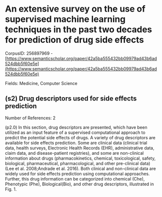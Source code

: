 # An extensive survey on the use of supervised machine learning techniques in the past two decades for prediction of drug side effects

CorpusID: 256897969 - [https://www.semanticscholar.org/paper/42a5ba555432bb09979ad43b6ad524dbb5f60e5e](https://www.semanticscholar.org/paper/42a5ba555432bb09979ad43b6ad524dbb5f60e5e)

Fields: Medicine, Computer Science

## (s2) Drug descriptors used for side effects prediction
Number of References: 2

(p2.0) In this section, drug descriptors are presented, which have been utilized as an input feature of a supervised computational approach to predict the potential side effects of drugs. A variety of drug descriptors are available for side effects prediction. Some are clinical data (clinical trial data, health surveys, Electronic Health Records (EHR), administrative data, claim data, and disease-patient registries), and some are non-clinical information about drugs (pharmacokinetics, chemical, toxicological, safety, biological, pharmaceutical, pharmacological, and other pre-clinical data) (Lee et al. 2008;Andrade et al. 2016). Both clinical and non-clinical data are widely used for side effects prediction using computational approaches. Further, this drug information can be categorized into chemical (Che), Phenotypic (Phe), Biological(Bio), and other drug descriptors, illustrated in Fig. 1.
